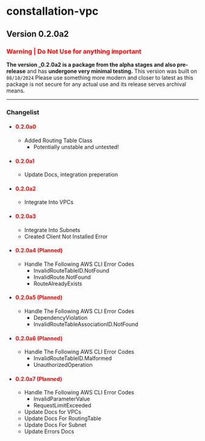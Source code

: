 # constallation-vpc
## Version 0.2.0a2
### **<span style="color:red;">Warning | Do Not Use for anything important</span>**
**The version _0.2.0a2 is a package from the alpha stages and also pre-release** and has **undergone very minimal testing.** This version was built on `08/10/2024` Please use something more modern and closer to latest as this package is not secure for any actual use and its release serves archival means. 

***
### Changelist
- #### **<span style="color:red;">0.2.0a0</span>**
  - Added Routing Table Class
    - Potentially unstable and untested!
- #### **<span style="color:red;">0.2.0a1</span>**
  - Update Docs, integration preperation
- #### **<span style="color:red;">0.2.0a2</span>**
  - Integrate Into VPCs
- #### **<span style="color:red;">0.2.0a3</span>**
  - Integrate Into Subnets
  - Created Client Not Installed Error
- #### **<span style="color:red;">0.2.0a4 (Planned)</span>**
  - Handle The Following AWS CLI Error Codes
    - InvalidRouteTableID.NotFound
    - InvalidRoute.NotFound
    - RouteAlreadyExists
- #### **<span style="color:red;">0.2.0a5 (Planned)</span>**
  - Handle The Following AWS CLI Error Codes
      - DependencyViolation
      - InvalidRouteTableAssociationID.NotFound
- #### **<span style="color:red;">0.2.0a6 (Planned)</span>**
  - Handle The Following AWS CLI Error Codes
    - InvalidRouteTableID.Malformed
    - UnauthorizedOperation
- #### **<span style="color:red;">0.2.0a7 (Planned)</span>**
  - Handle The Following AWS CLI Error Codes
    - InvalidParameterValue
    - RequestLimitExceeded
  - Update Docs for VPCs
  - Update Docs For RoutingTable
  - Update Docs For Subnet
  - Update Errors Docs